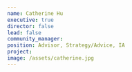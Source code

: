 ```yaml
---
name: Catherine Hu
executive: true
director: false
lead: false
community_manager: 
position: Advisor, Strategy/Advice, IA
project:  
image: /assets/catherine.jpg
---
```

